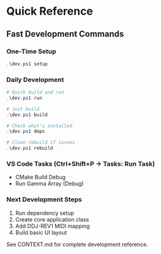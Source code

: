 # Quick Reference

## Fast Development Commands

### One-Time Setup
```powershell
.\dev.ps1 setup
```

### Daily Development
```powershell
# Quick build and run
.\dev.ps1 run

# Just build
.\dev.ps1 build

# Check what's installed
.\dev.ps1 deps

# Clean rebuild if issues
.\dev.ps1 rebuild
```

### VS Code Tasks (Ctrl+Shift+P → Tasks: Run Task)
- CMake Build Debug
- Run Gamma Array (Debug)

### Next Development Steps
1. Run dependency setup
2. Create core application class
3. Add DDJ-REV1 MIDI mapping
4. Build basic UI layout

See CONTEXT.md for complete development reference.
